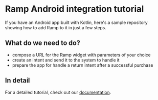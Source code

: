 
# Ramp Android integration tutorial

If you have an Android app built with Kotlin, here's a sample repository showing how to add Ramp to it in just a few steps.

## What do we need to do?
- compose a URL for the Ramp widget with parameters of your choice
- create an intent and send it to the system to handle it
- prepare the app for handle a  return intent after a successful purchase

## In detail

For a detailed tutorial, check out our [documentation](https://docs.ramp.network/quick-start-android).
